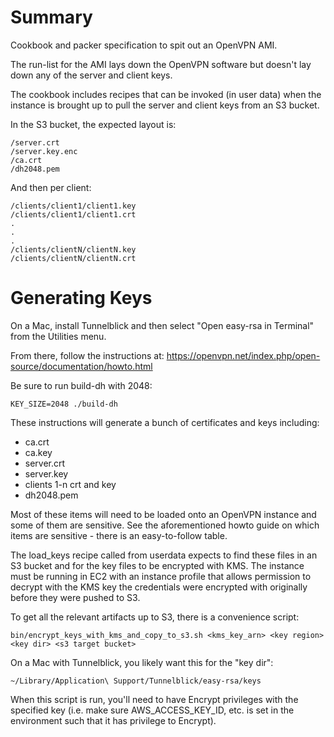 # Summary

Cookbook and packer specification to spit out an OpenVPN AMI.

The run-list for the AMI lays down the OpenVPN software but doesn't lay down any of the server and client keys.

The cookbook includes recipes that can be invoked (in user data) when the instance is brought up to
pull the server and client keys from an S3 bucket.

In the S3 bucket, the expected layout is:

    /server.crt
    /server.key.enc
    /ca.crt
    /dh2048.pem

And then per client:

    /clients/client1/client1.key
    /clients/client1/client1.crt
    .
    .
    .
    /clients/clientN/clientN.key
    /clients/clientN/clientN.crt

# Generating Keys

On a Mac, install Tunnelblick and then select "Open easy-rsa in Terminal" from the Utilities menu.

From there, follow the instructions at: https://openvpn.net/index.php/open-source/documentation/howto.html

Be sure to run build-dh with 2048:

    KEY_SIZE=2048 ./build-dh 
    
These instructions will generate a bunch of certificates and keys including:
  * ca.crt
  * ca.key
  * server.crt
  * server.key
  * clients 1-n crt and key
  * dh2048.pem
  
Most of these items will need to be loaded onto an OpenVPN instance and some of them are sensitive.  See the 
aforementioned howto guide on which items are sensitive - there is an easy-to-follow table.
   
The load_keys recipe called from userdata expects to find these files in an S3 bucket and for the
key files to be encrypted with KMS.  The instance must be running in EC2 with an instance profile
that allows permission to decrypt with the KMS key the credentials were encrypted with originally
before they were pushed to S3.

To get all the relevant artifacts up to S3, there is a convenience script:

    bin/encrypt_keys_with_kms_and_copy_to_s3.sh <kms_key_arn> <key region> <key dir> <s3 target bucket>

On a Mac with Tunnelblick, you likely want this for the "key dir":

    ~/Library/Application\ Support/Tunnelblick/easy-rsa/keys
    
When this script is run, you'll need to have Encrypt privileges with the specified key (i.e. make sure AWS_ACCESS_KEY_ID, etc.
is set in the environment such that it has privilege to Encrypt).